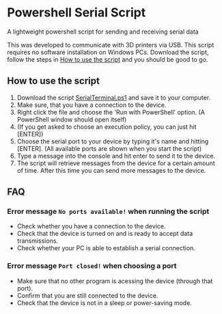 # Powershell Serial Script
A lightweight powershell script for sending and receiving serial data

This was developed to communicate with 3D printers via USB.
This script requires no software installation on Windows PCs. Download the script, follow the steps in [How to use the script](#how-to-use-the-script) and you should be good to go.

## How to use the script
1. Download the script [SerialTerminal.ps1](SerialTerminal.ps1) and save it to your computer.
2. Make sure, that you have a connection to the device.
3. Right click the file and choose the 'Run with PowerShell' option. (A PowerShell window should open itself)
4. (If you get asked to choose an execution policy, you can just hit [ENTER]) 
5. Choose the serial port to your device by typing it's name and hitting [ENTER]. (All available ports are shown when you start the script)
6. Type a message into the console and hit enter to send it to the device.
7. The script will retrieve messages from the device for a certain amount of time. After this time you can send more messages to the device.

## FAQ
### Error message `No ports available!` when running the script
- Check whether you have a connection to the device.
- Check that the device is turned on and is ready to accept data transmissions.
- Check whether your PC is able to establish a serial connection.

### Error message `Port closed!` when choosing a port
- Make sure that no other program is acessing the device (through that port).
- Confirm that you are still connected to the device.
- Check that the device is not in a sleep or power-saving mode.
